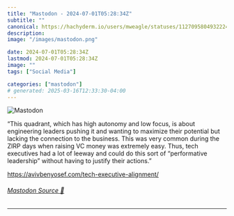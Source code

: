 ```yaml
---
title: "Mastodon - 2024-07-01T05:28:34Z"
subtitle: ""
canonical: https://hachyderm.io/users/mweagle/statuses/112709580493222468
description:
image: "/images/mastodon.png"

date: 2024-07-01T05:28:34Z
lastmod: 2024-07-01T05:28:34Z
image: ""
tags: ["Social Media"]

categories: ["mastodon"]
# generated: 2025-03-16T12:33:30-04:00
---
```

![Mastodon](/images/mastodon.png)

<p>“This quadrant, which has high autonomy and low focus, is about engineering leaders pushing it and wanting to maximize their potential but lacking the connection to the business. This was very common during the ZIRP days when raising VC money was extremely easy. Thus, tech executives had a lot of leeway and could do this sort of “performative leadership” without having to justify their actions.”</p><p><a href="https://avivbenyosef.com/tech-executive-alignment/" target="_blank" rel="nofollow noopener noreferrer" translate="no"><span class="invisible">https://</span><span class="ellipsis">avivbenyosef.com/tech-executiv</span><span class="invisible">e-alignment/</span></a></p>


###### [Mastodon Source 🐘](https://hachyderm.io/@mweagle/112709580493222468)

___
